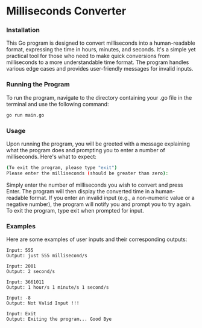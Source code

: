 # Milliseconds Converter

### Installation
This Go program is designed to convert milliseconds into a human-readable format, expressing the time in hours, minutes, and seconds. It's a simple yet practical tool for those who need to make quick conversions from milliseconds to a more understandable time format. The program handles various edge cases and provides user-friendly messages for invalid inputs.
### Running the Program
To run the program, navigate to the directory containing your .go file in the terminal and use the following command:


```sh
go run main.go
```
### Usage
Upon running the program, you will be greeted with a message explaining what the program does and prompting you to enter a number of milliseconds. Here's what to expect:

```sh
(To exit the program, please type "exit")
Please enter the milliseconds (should be greater than zero):
```
Simply enter the number of milliseconds you wish to convert and press Enter. The program will then display the converted time in a human-readable format. If you enter an invalid input (e.g., a non-numeric value or a negative number), the program will notify you and prompt you to try again.
To exit the program, type exit when prompted for input.

### Examples

Here are some examples of user inputs and their corresponding outputs:

```plaintext
Input: 555
Output: just 555 millisecond/s

Input: 2001
Output: 2 second/s

Input: 3661011
Output: 1 hour/s 1 minute/s 1 second/s

Input: -8
Output: Not Valid Input !!!

Input: Exit
Output: Exiting the program... Good Bye
```


